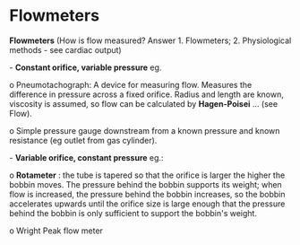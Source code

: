 ---
---
# Flowmeters

**Flowmeters** (How is flow measured? Answer 1. Flowmeters; 2.
Physiological methods - see cardiac output)

\- **Constant orifice, variable pressure** eg.

o Pneumotachograph: A device for measuring flow. Measures the difference
in pressure across a fixed orifice. Radius and length are known,
viscosity is assumed, so flow can be calculated by **Hagen-Poisei** …
(see Flow).

o Simple pressure gauge downstream from a known pressure and known
resistance (eg outlet from gas cylinder).

\- **Variable orifice, constant pressure** eg.:

o **Rotameter** : the tube is tapered so that the orifice is larger the
higher the bobbin moves. The pressure behind the bobbin supports its
weight; when flow is increased, the pressure behind the bobbin
increases, so the bobbin accelerates upwards until the orifice size is
large enough that the pressure behind the bobbin is only sufficient to
support the bobbin's weight.

o Wright Peak flow meter
